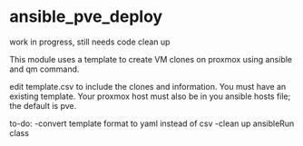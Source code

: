 # ansible_pve_deploy
work in progress, still needs code clean up

This module uses a template to create VM clones on proxmox using ansible and qm command.

edit template.csv to include the clones and information. You must have an existing template. Your proxmox host must also be in you ansible hosts file; the default is pve.

to-do:
-convert template format to yaml instead of csv
-clean up ansibleRun class 
